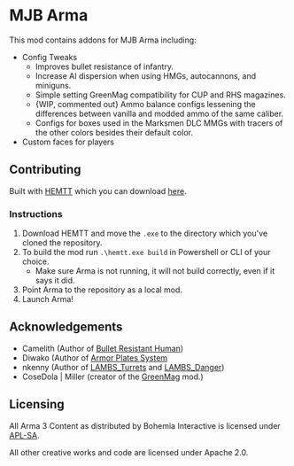 # MJB Arma

This mod contains addons for MJB Arma including:

- Config Tweaks
  - Improves bullet resistance of infantry.
  - Increase AI dispersion when using HMGs, autocannons, and miniguns.
  - Simple setting GreenMag compatibility for CUP and RHS magazines.
  - {WIP, commented out} Ammo balance configs lessening the differences between vanilla and modded ammo of the same caliber.
  - Configs for boxes used in the Marksmen DLC MMGs with tracers of the other colors besides their default color.
- Custom faces for players

## Contributing

Built with [HEMTT](https://github.com/BrettMayson/HEMTT/tree/51deaa66b3a376e07442cbd914ef300ad469dadf) which you can download [here](https://github.com/BrettMayson/HEMTT/releases/tag/v0.7.6).

### Instructions

1. Download HEMTT and move the `.exe` to the directory which you've cloned the repository.
2. To build the mod run `.\hemtt.exe build` in Powershell or CLI of your choice.
    - Make sure Arma is not running, it will not build correctly, even if it says it did.
3. Point Arma to the repository as a local mod.
4. Launch Arma!

## Acknowledgements

- Camelith (Author of [Bullet Resistant Human](https://steamcommunity.com/sharedfiles/filedetails/?id=2260739003))
- Diwako (Author of [Armor Plates System](https://github.com/diwako/armor_plates_system)
- nkenny (Author of [LAMBS_Turrets](https://steamcommunity.com/sharedfiles/filedetails/?id=1862208264) and [LAMBS_Danger](https://steamcommunity.com/sharedfiles/filedetails/?id=1858075458))
- CoseDola | Miller (creator of the [GreenMag](https://steamcommunity.com/sharedfiles/filedetails/?id=2352603233&searchtext=green+mag+compat) mod.)

## Licensing

All Arma 3 Content as distributed by Bohemia Interactive is licensed under [APL-SA](https://www.bohemia.net/community/licenses/arma-public-license-share-alike).

All other creative works and code are licensed under Apache 2.0.
